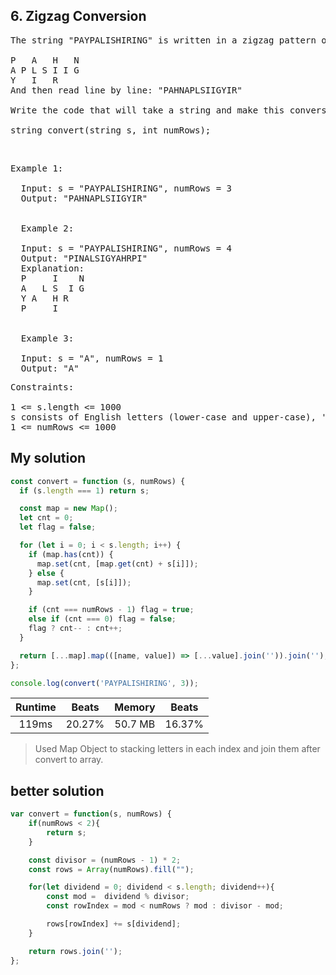 ## 6. Zigzag Conversion

<pre>The string "PAYPALISHIRING" is written in a zigzag pattern on a given number of rows like this: (you may want to display this pattern in a fixed font for better legibility)

P   A   H   N
A P L S I I G
Y   I   R
And then read line by line: "PAHNAPLSIIGYIR"

Write the code that will take a string and make this conversion given a number of rows:

string convert(string s, int numRows);</pre>
 
<br/>

<pre>Example 1:
  
  Input: s = "PAYPALISHIRING", numRows = 3
  Output: "PAHNAPLSIIGYIR"
  
  
  Example 2:
  
  Input: s = "PAYPALISHIRING", numRows = 4
  Output: "PINALSIGYAHRPI"
  Explanation:
  P     I    N
  A   L S  I G
  Y A   H R
  P     I
  
  
  Example 3:
  
  Input: s = "A", numRows = 1
  Output: "A"</pre>
 
<pre>Constraints:

1 <= s.length <= 1000
s consists of English letters (lower-case and upper-case), ',' and '.'.
1 <= numRows <= 1000</pre>

## My solution 

```js
const convert = function (s, numRows) {
  if (s.length === 1) return s;

  const map = new Map();
  let cnt = 0;
  let flag = false;

  for (let i = 0; i < s.length; i++) {
    if (map.has(cnt)) {
      map.set(cnt, [map.get(cnt) + s[i]]);
    } else {
      map.set(cnt, [s[i]]);
    }

    if (cnt === numRows - 1) flag = true;
    else if (cnt === 0) flag = false;
    flag ? cnt-- : cnt++;
  }

  return [...map].map(([name, value]) => [...value].join('')).join('');
};

console.log(convert('PAYPALISHIRING', 3));
```
|Runtime|Beats|Memory|Beats|
|:-:|:-:|:-:|:-:|
|119ms|20.27%|50.7 MB|16.37%|

> Used Map Object to stacking letters in each index and join them after convert to array. 

## better solution 

```js
var convert = function(s, numRows) {
    if(numRows < 2){
        return s;
    }

    const divisor = (numRows - 1) * 2;
    const rows = Array(numRows).fill("");

    for(let dividend = 0; dividend < s.length; dividend++){
        const mod =  dividend % divisor;
        const rowIndex = mod < numRows ? mod : divisor - mod;

        rows[rowIndex] += s[dividend];
    }

    return rows.join('');
};
```